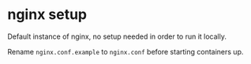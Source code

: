# nginx setup

Default instance of nginx, no setup needed in order to run it locally. 

Rename `nginx.conf.example` to `nginx.conf` before starting containers up.